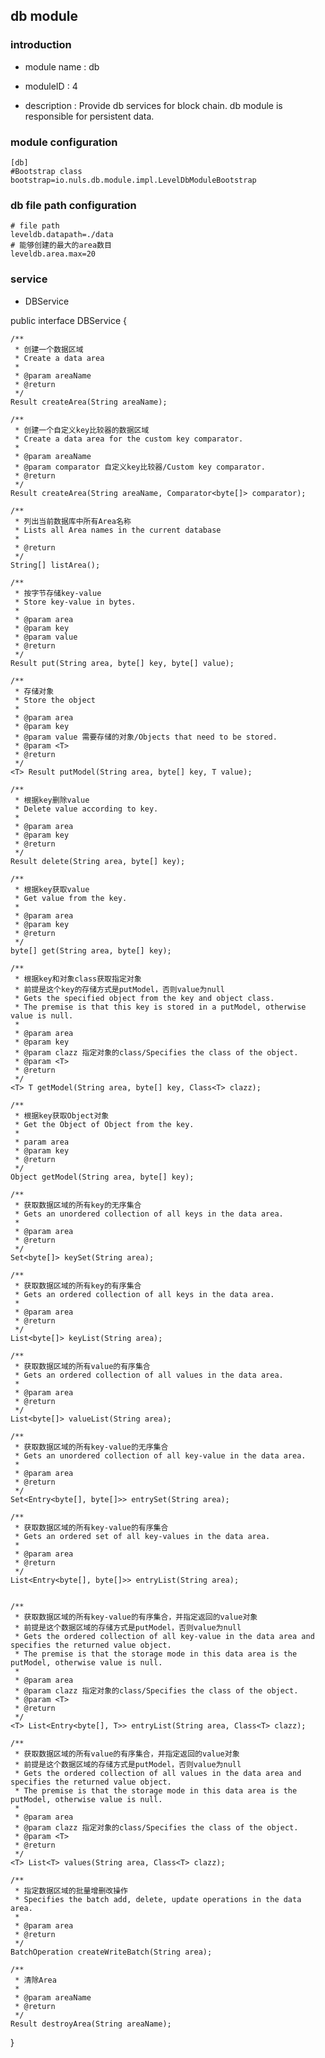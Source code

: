 ## db module

### introduction

* module name : db


* moduleID : 4


* description :  Provide db services for block chain. db module is responsible for persistent data.



### module configuration


    [db]
    #Bootstrap class
    bootstrap=io.nuls.db.module.impl.LevelDbModuleBootstrap

### db file path configuration

    # file path
    leveldb.datapath=./data
    # 能够创建的最大的area数目
    leveldb.area.max=20

### service

* DBService

public interface DBService {

    /**
     * 创建一个数据区域
     * Create a data area
     *
     * @param areaName
     * @return
     */
    Result createArea(String areaName);

    /**
     * 创建一个自定义key比较器的数据区域
     * Create a data area for the custom key comparator.
     *
     * @param areaName
     * @param comparator 自定义key比较器/Custom key comparator.
     * @return
     */
    Result createArea(String areaName, Comparator<byte[]> comparator);

    /**
     * 列出当前数据库中所有Area名称
     * Lists all Area names in the current database
     *
     * @return
     */
    String[] listArea();

    /**
     * 按字节存储key-value
     * Store key-value in bytes.
     *
     * @param area
     * @param key
     * @param value
     * @return
     */
    Result put(String area, byte[] key, byte[] value);

    /**
     * 存储对象
     * Store the object
     *
     * @param area
     * @param key
     * @param value 需要存储的对象/Objects that need to be stored.
     * @param <T>
     * @return
     */
    <T> Result putModel(String area, byte[] key, T value);

    /**
     * 根据key删除value
     * Delete value according to key.
     *
     * @param area
     * @param key
     * @return
     */
    Result delete(String area, byte[] key);

    /**
     * 根据key获取value
     * Get value from the key.
     *
     * @param area
     * @param key
     * @return
     */
    byte[] get(String area, byte[] key);

    /**
     * 根据key和对象class获取指定对象
     * 前提是这个key的存储方式是putModel，否则value为null
     * Gets the specified object from the key and object class.
     * The premise is that this key is stored in a putModel, otherwise value is null.
     *
     * @param area
     * @param key
     * @param clazz 指定对象的class/Specifies the class of the object.
     * @param <T>
     * @return
     */
    <T> T getModel(String area, byte[] key, Class<T> clazz);

    /**
     * 根据key获取Object对象
     * Get the Object of Object from the key.
     *
     * param area
     * @param key
     * @return
     */
    Object getModel(String area, byte[] key);

    /**
     * 获取数据区域的所有key的无序集合
     * Gets an unordered collection of all keys in the data area.
     *
     * @param area
     * @return
     */
    Set<byte[]> keySet(String area);

    /**
     * 获取数据区域的所有key的有序集合
     * Gets an ordered collection of all keys in the data area.
     *
     * @param area
     * @return
     */
    List<byte[]> keyList(String area);

    /**
     * 获取数据区域的所有value的有序集合
     * Gets an ordered collection of all values in the data area.
     *
     * @param area
     * @return
     */
    List<byte[]> valueList(String area);

    /**
     * 获取数据区域的所有key-value的无序集合
     * Gets an unordered collection of all key-value in the data area.
     *
     * @param area
     * @return
     */
    Set<Entry<byte[], byte[]>> entrySet(String area);

    /**
     * 获取数据区域的所有key-value的有序集合
     * Gets an ordered set of all key-values in the data area.
     *
     * @param area
     * @return
     */
    List<Entry<byte[], byte[]>> entryList(String area);


    /**
     * 获取数据区域的所有key-value的有序集合，并指定返回的value对象
     * 前提是这个数据区域的存储方式是putModel，否则value为null
     * Gets the ordered collection of all key-value in the data area and specifies the returned value object.
     * The premise is that the storage mode in this data area is the putModel, otherwise value is null.
     *
     * @param area
     * @param clazz 指定对象的class/Specifies the class of the object.
     * @param <T>
     * @return
     */
    <T> List<Entry<byte[], T>> entryList(String area, Class<T> clazz);

    /**
     * 获取数据区域的所有value的有序集合，并指定返回的value对象
     * 前提是这个数据区域的存储方式是putModel，否则value为null
     * Gets the ordered collection of all values in the data area and specifies the returned value object.
     * The premise is that the storage mode in this data area is the putModel, otherwise value is null.
     *
     * @param area
     * @param clazz 指定对象的class/Specifies the class of the object.
     * @param <T>
     * @return
     */
    <T> List<T> values(String area, Class<T> clazz);

    /**
     * 指定数据区域的批量增删改操作
     * Specifies the batch add, delete, update operations in the data area.
     *
     * @param area
     * @return
     */
    BatchOperation createWriteBatch(String area);

    /**
     * 清除Area
     *
     * @param areaName
     * @return
     */
    Result destroyArea(String areaName);
}

